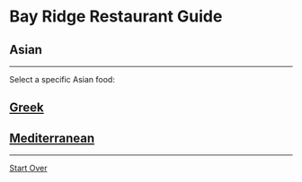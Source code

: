 # Bay Ridge Restaurant Guide
## Asian
---
Select a specific Asian food:
## [Greek](greek.md)
## [Mediterranean](mediterranean.md)
---
[Start Over](../home.md)
